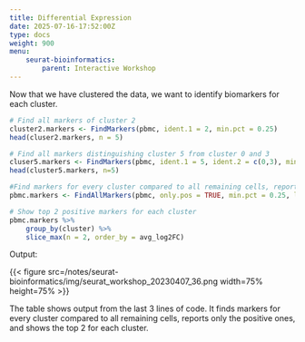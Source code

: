 ```yaml
---
title: Differential Expression 
date: 2025-07-16-17:52:00Z
type: docs 
weight: 900
menu: 
    seurat-bioinformatics:
        parent: Interactive Workshop
---
```


Now that we have clustered the data, we want to identify biomarkers for each cluster. 

```r
# Find all markers of cluster 2 
cluster2.markers <- FindMarkers(pbmc, ident.1 = 2, min.pct = 0.25)
head(cluser2.markers, n = 5)

# Find all markers distinguishing cluster 5 from cluster 0 and 3 
cluser5.markers <- FindMarkers(pbmc, ident.1 = 5, ident.2 = c(0,3), min.pct = 0.25)
head(cluster5.markers, n=5)

#Find markers for every cluster compared to all remaining cells, report only the positive ones
pbmc.markers <- FindAllMarkers(pbmc, only.pos = TRUE, min.pct = 0.25, logfc.threshold = 0.25)

# Show top 2 positive markers for each cluster
pbmc.markers %>% 
    group_by(cluster) %>%
    slice_max(n = 2, order_by = avg_log2FC)
```

Output: 

{{< figure src=/notes/seurat-bioinformatics/img/seurat_workshop_20230407_36.png width=75% height=75% >}}

The table shows output from the last 3 lines of code. It finds markers for every cluster compared to all remaining cells, reports only the positive ones, and shows the top 2 for each cluster. 

